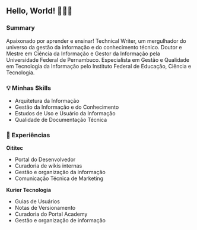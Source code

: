 ## Hello, World! 👋🧑‍💻

### Summary 
Apaixonado por aprender e ensinar!
Technical Writer, um mergulhador do universo da gestão da informação e do conhecimento técnico. 
Doutor e Mestre em Ciência da Informação e Gestor da Informação pela Universidade Federal de Pernambuco.
Especialista em Gestão e Qualidade em Tecnologia da Informação pelo Instituto Federal de Educação, Ciência e Tecnologia.


### 💡  Minhas Skills 

* Arquitetura da Informação
* Gestão da Informação e do Conhecimento
* Estudos de Uso e Usuário da Informação
* Qualidade de Documentação Técnica
 

### 🚀 Experiências

**Oititec**

- Portal do Desenvolvedor
- Curadoria de wikis internas
- Gestão e organização da informação
- Comunicação Técnica de Marketing

**Kurier Tecnologia**

- Guias de Usuários 
- Notas de Versionamento
- Curadoria do Portal Academy
- Gestão e organização de informação


